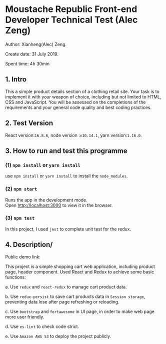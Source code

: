 # Moustache Republic Front-end Developer Technical Test (Alec Zeng)

Author: Xianheng(Alec) Zeng. 

Create date: 31 July 2019. 

Spent time: 4h 30min

## 1. Intro
This a simple product details section of a clothing retail site. Your task is to implement it with  your weapon of 
choice, including but not limited to HTML, CSS and JavaScript. You will be assessed on the completions of the 
requirements and your general code quality and best coding practices.

## 2. Test Version
React version:`16.8.6`, node version :`v10.14.1`, yarn version:`1.16.0`.

## 3. How to run and test this programme
### (1) `npm install` or `yarn install`
use `npm install` or `yarn install` to install the `node_modules`.

### (2) `npm start`
Runs the app in the development mode.<br>
Open [http://localhost:3000](http://localhost:3000) to view it in the browser.

### (3) `npm test`
In this project, I used `jest` to complete unit test for the redux.

## 4. Description/
Public demo link: 

This project is a simple shopping cart web application, including product page, header component. 
Used React and Redux to achieve some basic functions:

a. Use `redux` and `react-redux` to manage cart product data. 

b. Use `redux-persist` to save cart products data in `Session storage`, preventing data lose after page refreshing 
or reloading.

c. Use `bootstrap` and `fortawesome`  in UI page, in order to make web page more user friendly.

d. Use `es-lint` to check code strict.

e. Use `Amazon AWS S3` to deploy the project publicly.




